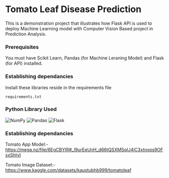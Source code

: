 # Tomato Leaf Disease Prediction
This is a demonstration project that illustrates how Flask API is used to deploy Machine Learning model with Computer Vision Based project in Prediction Analysis.

### Prerequisites
You must have Scikit Learn, Pandas (for Machine Leraning Model) and Flask (for API) installed.

### Establishing dependancies 
Install these libraries reside in the requirements file
```
requirements.txt
```
### Python Library Used
![NumPy](https://img.shields.io/badge/numpy-%23013243.svg?style=for-the-badge&logo=numpy&logoColor=white)
![Pandas](https://img.shields.io/badge/pandas-%23150458.svg?style=for-the-badge&logo=pandas&logoColor=white)
![Flask](https://img.shields.io/badge/Flask-000000?style=for-the-badge&logo=flask&logoColor=white)

### Establishing dependancies 
Tomato App Model:-  https://mega.nz/file/6EgCBYIR#_l9urEeUnH_d66tQSXMSqIJ4jC3xtnxps9OFxxShtyI

Tomato Image Dataset:-https://www.kaggle.com/datasets/kaustubhb999/tomatoleaf
